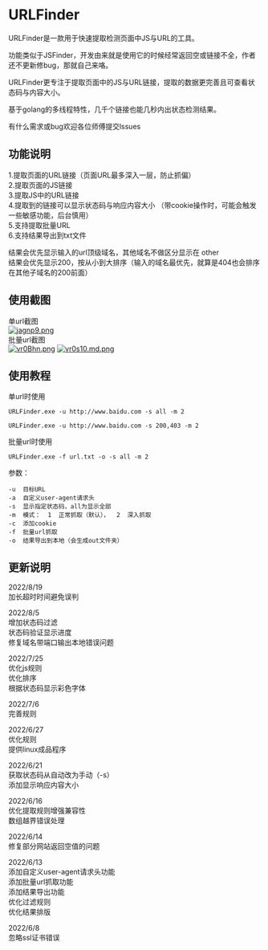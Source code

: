 # URLFinder
URLFinder是一款用于快速提取检测页面中JS与URL的工具。

功能类似于JSFinder，开发由来就是使用它的时候经常返回空或链接不全，作者还不更新修bug，那就自己来咯。  

URLFinder更专注于提取页面中的JS与URL链接，提取的数据更完善且可查看状态码与内容大小。  

基于golang的多线程特性，几千个链接也能几秒内出状态检测结果。

有什么需求或bug欢迎各位师傅提交lssues

## 功能说明
1.提取页面的URL链接（页面URL最多深入一层，防止抓偏）  
2.提取页面的JS链接  
3.提取JS中的URL链接  
4.提取到的链接可以显示状态码与响应内容大小  （带cookie操作时，可能会触发一些敏感功能，后台慎用）  
5.支持提取批量URL  
6.支持结果导出到txt文件


结果会优先显示输入的url顶级域名，其他域名不做区分显示在 other  
结果会优先显示200，按从小到大排序（输入的域名最优先，就算是404也会排序在其他子域名的200前面）

## 使用截图
单url截图  
[![jagnp9.png](https://s1.ax1x.com/2022/08/19/vr0G1P.png)](https://s1.ax1x.com/2022/08/19/vr0G1P.png)  
批量url截图  
[![vr0Bhn.png](https://s1.ax1x.com/2022/08/19/vr0Bhn.png)](https://imgse.com/i/vr0Bhn)
[![vr0s10.md.png](https://s1.ax1x.com/2022/08/19/vr0s10.md.png)](https://imgse.com/i/vr0s10)



## 使用教程
单url时使用  
```
URLFinder.exe -u http://www.baidu.com -s all -m 2

URLFinder.exe -u http://www.baidu.com -s 200,403 -m 2
```
批量url时使用  
```
URLFinder.exe -f url.txt -o -s all -m 2 
```
参数：  
```
-u  目标URL  
-a  自定义user-agent请求头  
-s  显示指定状态码，all为显示全部  
-m  模式：  1  正常抓取（默认），  2  深入抓取  
-c  添加cookie  
-f  批量url抓取  
-o  结果导出到本地（会生成out文件夹）
```


## 更新说明  
2022/8/19  
加长超时时间避免误判    

2022/8/5  
增加状态码过滤  
状态码验证显示进度  
修复域名带端口输出本地错误问题  

2022/7/25   
优化js规则  
优化排序  
根据状态码显示彩色字体  

2022/7/6   
完善规则  

2022/6/27   
优化规则  
提供linux成品程序  

2022/6/21   
获取状态码从自动改为手动（-s）  
添加显示响应内容大小  

2022/6/16   
优化提取规则增强兼容性  
数组越界错误处理  

2022/6/14  
修复部分网站返回空值的问题  

2022/6/13  
添加自定义user-agent请求头功能  
添加批量url抓取功能  
添加结果导出功能  
优化过滤规则  
优化结果排版  

2022/6/8  
忽略ssl证书错误  
